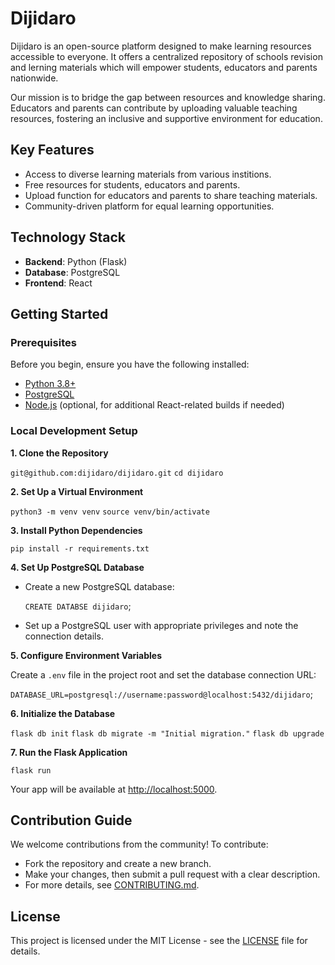 # Dijidaro

Dijidaro is an open-source platform designed to make learning resources accessible to everyone. It offers a centralized repository of schools revision and lerning materials which will empower students, educators and parents nationwide.

Our mission is to bridge the gap between resources and knowledge sharing. Educators and parents can contribute by uploading valuable teaching resources, fostering an inclusive and supportive environment for education.

## Key Features

 - Access to diverse learning materials from various institions.
 - Free resources for students, educators and parents.
 - Upload function for educators and parents to share teaching materials.
 - Community-driven platform for equal learning opportunities.

## Technology Stack

 - **Backend**: Python (Flask)
 - **Database**: PostgreSQL
 - **Frontend**: React

## Getting Started

### Prerequisites

Before you begin, ensure you have the following installed:

 - [Python 3.8+](https://www.python.org/downloads/)
 - [PostgreSQL](https://www.postgresql.org/download/)
 - [Node.js](https://nodejs.org/) (optional, for additional React-related builds if needed)

### Local Development Setup

**1. Clone the Repository**

`git@github.com:dijidaro/dijidaro.git`
`cd dijidaro`

**2. Set Up a Virtual Environment**

`python3 -m venv venv`
`source venv/bin/activate`

**3. Install Python Dependencies**

`pip install -r requirements.txt`

**4. Set Up PostgreSQL Database**

 - Create a new PostgreSQL database:

    `CREATE DATABSE dijidaro`;

 - Set up a PostgreSQL user with appropriate privileges and note the connection details.

**5. Configure Environment Variables**

Create a `.env` file in the project root and set the database connection URL:

`DATABASE_URL=postgresql://username:password@localhost:5432/dijidaro`;

**6. Initialize the Database**

 `flask db init`
 `flask db migrate -m "Initial migration."`
 `flask db upgrade`

**7. Run the Flask Application**

 `flask run`

 Your app will be available at [http://localhost:5000](http://localhost:5000).

## Contribution Guide

We welcome contributions from the community! To contribute:

 - Fork the repository and create a new branch.
 - Make your changes, then submit a pull request with a clear description.
 - For more details, see [CONTRIBUTING.md](.github/CONTRIBUTING.md).
 
## License

This project is licensed under the MIT License - see the [LICENSE](/LICENSE.md) file for details.